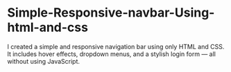 # Simple-Responsive-navbar-Using-html-and-css
I created a simple and responsive navigation bar using only HTML and CSS. It includes hover effects, dropdown menus, and a stylish login form — all without using JavaScript.
